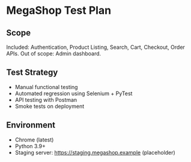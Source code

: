 # MegaShop Test Plan

## Scope
Included: Authentication, Product Listing, Search, Cart, Checkout, Order APIs.
Out of scope: Admin dashboard.

## Test Strategy
- Manual functional testing
- Automated regression using Selenium + PyTest
- API testing with Postman
- Smoke tests on deployment

## Environment
- Chrome (latest)
- Python 3.9+
- Staging server: https://staging.megashop.example (placeholder)
